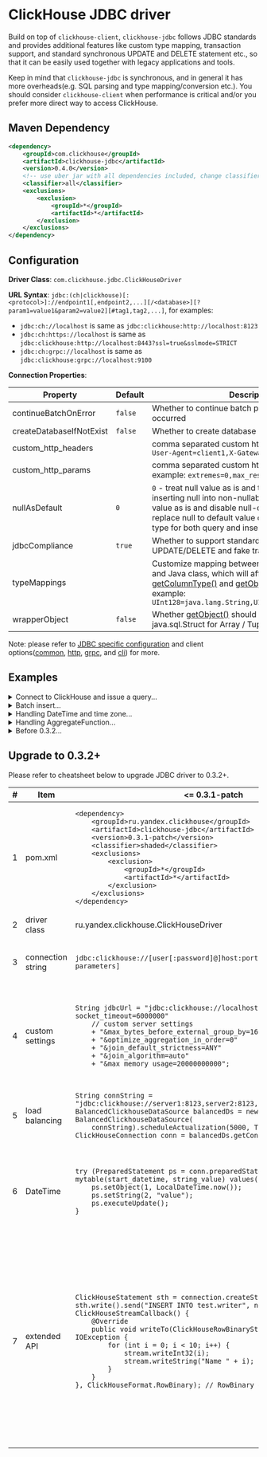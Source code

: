 # ClickHouse JDBC driver

Build on top of `clickhouse-client`, `clickhouse-jdbc` follows JDBC standards and provides additional features like custom type mapping, transaction support, and standard synchronous UPDATE and DELETE statement etc., so that it can be easily used together with legacy applications and tools.

Keep in mind that `clickhouse-jdbc` is synchronous, and in general it has more overheads(e.g. SQL parsing and type mapping/conversion etc.). You should consider `clickhouse-client` when performance is critical and/or you prefer more direct way to access ClickHouse.

## Maven Dependency

```xml
<dependency>
    <groupId>com.clickhouse</groupId>
    <artifactId>clickhouse-jdbc</artifactId>
    <version>0.4.0</version>
    <!-- use uber jar with all dependencies included, change classifier to http for smaller jar -->
    <classifier>all</classifier>
    <exclusions>
        <exclusion>
            <groupId>*</groupId>
            <artifactId>*</artifactId>
        </exclusion>
    </exclusions>
</dependency>
```

## Configuration

**Driver Class**: `com.clickhouse.jdbc.ClickHouseDriver`

**URL Syntax**: `jdbc:(ch|clickhouse)[:<protocol>]://endpoint1[,endpoint2,...][/<database>][?param1=value1&param2=value2][#tag1,tag2,...]`, for examples:

- `jdbc:ch://localhost` is same as `jdbc:clickhouse:http://localhost:8123`
- `jdbc:ch:https://localhost` is same as `jdbc:clickhouse:http://localhost:8443?ssl=true&sslmode=STRICT`
- `jdbc:ch:grpc://localhost` is same as `jdbc:clickhouse:grpc://localhost:9100`

**Connection Properties**:

| Property                 | Default | Description                                                                                                                                                                                                                                                                                                                                                                                                                |
| ------------------------ | ------- | -------------------------------------------------------------------------------------------------------------------------------------------------------------------------------------------------------------------------------------------------------------------------------------------------------------------------------------------------------------------------------------------------------------------------- |
| continueBatchOnError     | `false` | Whether to continue batch processing when error occurred                                                                                                                                                                                                                                                                                                                                                                   |
| createDatabaseIfNotExist | `false` | Whether to create database if it does not exist                                                                                                                                                                                                                                                                                                                                                                            |
| custom_http_headers      |         | comma separated custom http headers, for example: `User-Agent=client1,X-Gateway-Id=123`                                                                                                                                                                                                                                                                                                                                    |
| custom_http_params       |         | comma separated custom http query parameters, for example: `extremes=0,max_result_rows=100`                                                                                                                                                                                                                                                                                                                                |
| nullAsDefault            | `0`     | `0` - treat null value as is and throw exception when inserting null into non-nullable column; `1` - treat null value as is and disable null-check for inserting; `2` - replace null to default value of corresponding data type for both query and insert                                                                                                                                                                 |
| jdbcCompliance           | `true`  | Whether to support standard synchronous UPDATE/DELETE and fake transaction                                                                                                                                                                                                                                                                                                                                                 |
| typeMappings             |         | Customize mapping between ClickHouse data type and Java class, which will affect result of both [getColumnType()](https://docs.oracle.com/javase/8/docs/api/java/sql/ResultSetMetaData.html#getColumnType-int-) and [getObject(Class<?>)](https://docs.oracle.com/javase/8/docs/api/java/sql/ResultSet.html#getObject-java.lang.String-java.lang.Class-). For example: `UInt128=java.lang.String,UInt256=java.lang.String` |
| wrapperObject            | `false` | Whether [getObject()](https://docs.oracle.com/javase/8/docs/api/java/sql/ResultSet.html#getObject-int-) should return java.sql.Array / java.sql.Struct for Array / Tuple.                                                                                                                                                                                                                                                  |

Note: please refer to [JDBC specific configuration](https://github.com/ClickHouse/clickhouse-jdbc/blob/master/clickhouse-jdbc/src/main/java/com/clickhouse/jdbc/JdbcConfig.java) and client options([common](https://github.com/ClickHouse/clickhouse-jdbc/blob/master/clickhouse-client/src/main/java/com/clickhouse/client/config/ClickHouseClientOption.java), [http](https://github.com/ClickHouse/clickhouse-jdbc/blob/master/clickhouse-http-client/src/main/java/com/clickhouse/client/http/config/ClickHouseHttpOption.java), [grpc](https://github.com/ClickHouse/clickhouse-jdbc/blob/master/clickhouse-grpc-client/src/main/java/com/clickhouse/client/grpc/config/ClickHouseGrpcOption.java), and [cli](https://github.com/ClickHouse/clickhouse-jdbc/blob/master/clickhouse-cli-client/src/main/java/com/clickhouse/client/cli/config/ClickHouseCommandLineOption.java)) for more.

## Examples

<details>
    <summary>Connect to ClickHouse and issue a query...</summary>

```java
String url = "jdbc:ch://my-server/system"; // use http protocol and port 8123 by default
// String url = "jdbc:ch://my-server:8443/system?ssl=true&sslmode=strict&&sslrootcert=/mine.crt";
Properties properties = new Properties();
// properties.setProperty("ssl", "true");
// properties.setProperty("sslmode", "NONE"); // NONE to trust all servers; STRICT for trusted only
ClickHouseDataSource dataSource = new ClickHouseDataSource(url, new Properties());
try (Connection conn = dataSource.getConnection("default", "password");
    Statement stmt = conn.createStatement()) {
    ResultSet rs = stmt.executeQuery("select * from numbers(50000)");
    while(rs.next()) {
        // ...
    }
}
```

</details>

<details>
    <summary>Batch insert...</summary>

Tips:

1. Use `PreparedStatement` instead of `Statement`
2. Use [input function](https://clickhouse.com/docs/en/sql-reference/table-functions/input/) whenever possible

```java
// create table mytable(id String, timestamp DateTime64(3), description Nullable(String)) engine=Memory

// 1. recommended as it performs the best
try (PreparedStatement ps = conn.prepareStatement(
    "insert into mytable select col1, col2 from input('col1 String, col2 DateTime64(3), col3 Int32')")) {
    // the column definition will be parsed so the driver knows there are 3 parameters: col1, col2 and col3
    ps.setString(1, "test"); // col1
    ps.setObject(2, LocalDateTime.now()); // col2, setTimestamp is slow and not recommended
    ps.setInt(3, 123); // col3
    ps.addBatch(); // parameters will be write into buffered stream immediately in binary format
    ...
    ps.executeBatch(); // stream everything on-hand into ClickHouse
}

// 2. easier to use but slower compare to input function
try (PreparedStatement ps = conn.prepareStatement("insert into mytable(* except (description))")) {
    // the driver will issue query "select * except (description) from mytable where 0" for type inferring
    // since description column is excluded, we know there are only two parameters: col1 and col2
    ps.setString(1, "test"); // id
    ps.setObject(2, LocalDateTime.now()); // timestamp
    ps.addBatch(); // parameters will be write into buffered stream immediately in binary format
    ...
    ps.executeBatch(); // stream everything on-hand into ClickHouse
}

// 3. not recommended as it's based on a large SQL
// Note: "insert into mytable values(?,?,?)" is treated as "insert into mytable"
try (PreparedStatement ps = conn.prepareStatement("insert into mytable values(trim(?),?,?)")) {
    ps.setString(1, "test"); // id
    ps.setObject(2, LocalDateTime.now()); // timestamp
    ps.setString(3, null); // description
    ps.addBatch(); // append parameters to the query
    ...
    ps.executeBatch(); // issue the composed query: insert into mytable values(...)(...)...(...)
}
```

</details>

<details>
    <summary>Handling DateTime and time zone...</summary>

Please to use `java.time.LocalDateTime` or `java.time.OffsetDateTime` instead of `java.sql.Timestamp`, and `java.time.LocalDate` instead of `java.sql.Date`.

```java
try (PreparedStatement ps = conn.prepareStatement("select date_time from mytable where date_time > ?")) {
    ps.setObject(2, LocalDateTime.now());
    ResultSet rs = ps.executeQuery();
    while(rs.next()) {
        LocalDateTime dateTime = (LocalDateTime) rs.getObject(1);
    }
    ...
}
```

</details>

<details>
    <summary>Handling AggregateFunction...</summary>

As of now, only `groupBitmap` is supported.

```java
// batch insert using input function
try (ClickHouseConnection conn = newConnection(props);
        Statement s = conn.createStatement();
        PreparedStatement stmt = conn.prepareStatement(
                "insert into test_batch_input select id, name, value from input('id Int32, name Nullable(String), desc Nullable(String), value AggregateFunction(groupBitmap, UInt32)')")) {
    s.execute("drop table if exists test_batch_input;"
            + "create table test_batch_input(id Int32, name Nullable(String), value AggregateFunction(groupBitmap, UInt32))engine=Memory");
    Object[][] objs = new Object[][] {
            new Object[] { 1, "a", "aaaaa", ClickHouseBitmap.wrap(1, 2, 3, 4, 5) },
            new Object[] { 2, "b", null, ClickHouseBitmap.wrap(6, 7, 8, 9, 10) },
            new Object[] { 3, null, "33333", ClickHouseBitmap.wrap(11, 12, 13) }
    };
    for (Object[] v : objs) {
        stmt.setInt(1, (int) v[0]);
        stmt.setString(2, (String) v[1]);
        stmt.setString(3, (String) v[2]);
        stmt.setObject(4, v[3]);
        stmt.addBatch();
    }
    int[] results = stmt.executeBatch();
    ...
}

// use bitmap as query parameter
try (PreparedStatement stmt = conn.prepareStatement(
    "SELECT bitmapContains(my_bitmap, toUInt32(1)) as v1, bitmapContains(my_bitmap, toUInt32(2)) as v2 from {tt 'ext_table'}")) {
    stmt.setObject(1, ClickHouseExternalTable.builder().name("ext_table")
            .columns("my_bitmap AggregateFunction(groupBitmap,UInt32)").format(ClickHouseFormat.RowBinary)
            .content(new ByteArrayInputStream(ClickHouseBitmap.wrap(1, 3, 5).toBytes()))
            .asTempTable()
            .build());
    ResultSet rs = stmt.executeQuery();
    Assert.assertTrue(rs.next());
    Assert.assertEquals(rs.getInt(1), 1);
    Assert.assertEquals(rs.getInt(2), 0);
    Assert.assertFalse(rs.next());
}
```

</details>

<details>
    <summary>Before 0.3.2...</summary>

#### **Basic**

```java
String url = "jdbc:clickhouse://localhost:8123/test";
ClickHouseProperties properties = new ClickHouseProperties();
// set connection options - see more defined in ClickHouseConnectionSettings
properties.setClientName("Agent #1");
...
// set default request options - more in ClickHouseQueryParam
properties.setSessionId("default-session-id");
...

ClickHouseDataSource dataSource = new ClickHouseDataSource(url, properties);
String sql = "select * from mytable";
Map<ClickHouseQueryParam, String> additionalDBParams = new HashMap<>();
// set request options, which will override the default ones in ClickHouseProperties
additionalDBParams.put(ClickHouseQueryParam.SESSION_ID, "new-session-id");
...
try (ClickHouseConnection conn = dataSource.getConnection();
    ClickHouseStatement stmt = conn.createStatement();
    ResultSet rs = stmt.executeQuery(sql, additionalDBParams)) {
    ...
}
```

Additionally, if you have a few instances, you can use `BalancedClickhouseDataSource`.

#### **Extended API**

In order to provide non-JDBC complaint data manipulation functionality, proprietary API exists.
Entry point for API is `ClickHouseStatement#write()` method.

1. Importing file into table

```java
import ru.yandex.clickhouse.ClickHouseStatement;
ClickHouseStatement sth = connection.createStatement();
sth
    .write() // Write API entrypoint
    .table("default.my_table") // where to write data
    .option("format_csv_delimiter", ";") // specific param
    .data(new File("/path/to/file.csv.gz"), ClickHouseFormat.CSV, ClickHouseCompression.gzip) // specify input
    .send();
```

2. Configurable send

```java
import ru.yandex.clickhouse.ClickHouseStatement;
ClickHouseStatement sth = connection.createStatement();
sth
    .write()
    .sql("INSERT INTO default.my_table (a,b,c)")
    .data(new MyCustomInputStream(), ClickHouseFormat.JSONEachRow)
    .dataCompression(ClickHouseCompression.brotli)
    .addDbParam(ClickHouseQueryParam.MAX_PARALLEL_REPLICAS, 2)
    .send();
```

3. Send data in binary formatted with custom user callback

```java
import ru.yandex.clickhouse.ClickHouseStatement;
ClickHouseStatement sth = connection.createStatement();
sth.write().send("INSERT INTO test.writer", new ClickHouseStreamCallback() {
    @Override
    public void writeTo(ClickHouseRowBinaryStream stream) throws IOException {
        for (int i = 0; i < 10; i++) {
            stream.writeInt32(i);
            stream.writeString("Name " + i);
        }
    }
},
ClickHouseFormat.RowBinary); // RowBinary or Native are supported
```

</details>

## Upgrade to 0.3.2+

Please refer to cheatsheet below to upgrade JDBC driver to 0.3.2+.

<table>
<thead>
<tr>
<th>#</th>
<th>Item</th>
<th>&lt;= 0.3.1-patch</th>
<th>&gt;= 0.3.2</th>
</tr>
</thead>
<tbody>
<tr>
<td>1</td>
<td>pom.xml</td>
<td><pre><code class="language-xml">&lt;dependency&gt;
    &lt;groupId&gt;ru.yandex.clickhouse&lt;/groupId&gt;
    &lt;artifactId&gt;clickhouse-jdbc&lt;/artifactId&gt;
    &lt;version&gt;0.3.1-patch&lt;/version&gt;
    &lt;classifier&gt;shaded&lt;/classifier&gt;
    &lt;exclusions&gt;
        &lt;exclusion&gt;
            &lt;groupId&gt;*&lt;/groupId&gt;
            &lt;artifactId&gt;*&lt;/artifactId&gt;
        &lt;/exclusion&gt;
    &lt;/exclusions&gt;
&lt;/dependency&gt;
</code></pre></td>
<td><pre><code class="language-xml">&lt;dependency&gt;
    &lt;groupId&gt;com.clickhouse&lt;/groupId&gt;
    &lt;artifactId&gt;clickhouse-jdbc&lt;/artifactId&gt;
    &lt;version&gt;0.3.2-patch11&lt;/version&gt;
    &lt;classifier&gt;all&lt;/classifier&gt;
    &lt;exclusions&gt;
        &lt;exclusion&gt;
            &lt;groupId&gt;*&lt;/groupId&gt;
            &lt;artifactId&gt;*&lt;/artifactId&gt;
        &lt;/exclusion&gt;
    &lt;/exclusions&gt;
&lt;/dependency&gt;
</code></pre></td>
</tr>
<tr>
<td>2</td>
<td>driver class</td>
<td>ru.yandex.clickhouse.ClickHouseDriver</td>
<td>com.clickhouse.jdbc.ClickHouseDriver</td>
</tr>
<tr>
<td>3</td>
<td>connection string</td>
<td><pre><code class="language-text">jdbc:clickhouse://[user[:password]@]host:port[/database][?parameters]</code></pre></td>
<td><pre><code class="language-text">jdbc:(ch|clickhouse)[:protocol]://endpoint[,endpoint][/database][?parameters][#tags]</code></pre>
<b>endpoint:</b> [protocol://]host[:port][/database][?parameters][#tags]<br/>
<b>protocol:</b> (grpc|grpcs|http|https|tcp|tcps)<br/>
</td>
</tr>
<tr>
<td>4</td>
<td>custom settings</td>
<td><pre><code class="language-java">String jdbcUrl = "jdbc:clickhouse://localhost:8123/default?socket_timeout=6000000"
    // custom server settings
    + "&max_bytes_before_external_group_by=16000000000"
    + "&optimize_aggregation_in_order=0"
    + "&join_default_strictness=ANY"
    + "&join_algorithm=auto"
    + "&max_memory_usage=20000000000"; </code></pre></td>
<td><pre><code class="language-java">String jdbcUrl = "jdbc:clickhouse://localhost/default?socket_timeout=6000000"
    // or properties.setProperty("custom_settings", "a=1,b=2,c=3")
    + "&custom_settings="
    // url encoded settings separated by comma
    + "max_bytes_before_external_group_by%3D16000000000%2C"
    + "optimize_aggregation_in_order%3D0%2C"
    + "join_default_strictness%3DANY%2C"
    + "join_algorithm%3Dauto%2C"
    + "max_memory_usage%3D20000000000"; </code></pre></td>
</tr>
<tr>
<td>5</td>
<td>load balancing</td>
<td><pre><code class="language-java">String connString = "jdbc:clickhouse://server1:8123,server2:8123,server3:8123/database";
BalancedClickhouseDataSource balancedDs = new BalancedClickhouseDataSource(
    connString).scheduleActualization(5000, TimeUnit.MILLISECONDS);
ClickHouseConnection conn = balancedDs.getConnection("default", "");
</code></pre></td>
<td><pre><code class="language-java">String connString = "jdbc:ch://server1,server2,server3/database"
    + "?load_balancing_policy=random&health_check_interval=5000&failover=2";
ClickHouseDataSource ds = new ClickHouseDataSource(connString);
ClickHouseConnection conn = ds.getConnection("default", "");
</code></pre></td>
</tr>
<tr>
<td>6</td>
<td>DateTime</td>
<td><pre><code class="language-java">try (PreparedStatement ps = conn.preparedStatement("insert into mytable(start_datetime, string_value) values(?,?)") {
    ps.setObject(1, LocalDateTime.now());
    ps.setString(2, "value");
    ps.executeUpdate();
}
</code></pre></td>
<td><pre><code class="language-java">try (PreparedStatement ps = conn.preparedStatement("insert into mytable(start_datetime, string_value) values(?,?)") {
    // resolution of DateTime32 or DateTime without scale is 1 second
    ps.setObject(1, LocalDateTime.now().truncatedTo(ChronoUnit.SECONDS));
    ps.setString(2, "value");
    ps.executeUpdate();
}
</code></pre></td>
</tr>
<tr>
<td>7</td>
<td>extended API</td>
<td><pre><code class="language-java">ClickHouseStatement sth = connection.createStatement();
sth.write().send("INSERT INTO test.writer", new ClickHouseStreamCallback() {
    @Override
    public void writeTo(ClickHouseRowBinaryStream stream) throws IOException {
        for (int i = 0; i < 10; i++) {
            stream.writeInt32(i);
            stream.writeString("Name " + i);
        }
    }
}, ClickHouseFormat.RowBinary); // RowBinary or Native are supported
</code></pre></td>
<td><pre><code class="language-java">// 0.3.2
Statement sth = connection.createStatement();
sth.unwrap(ClickHouseRequest.class).write().table("test.writer")
    .format(ClickHouseFormat.RowBinary).data(out -> {
    for (int i = 0; i < 10; i++) {
        // write data into the piped stream in current thread
        BinaryStreamUtils.writeInt32(out, i);
        BinaryStreamUtils.writeString(out, "Name " + i);
    }
}).sendAndWait();

// since 0.4
PreparedStatement ps = connection.preparedStatement("insert into test.writer format RowBinary");
ps.setObject(new ClickHouseWriter() {
@Override
public void write(ClickHouseOutputStream out) throws IOException {
for (int i = 0; i < 10; i++) {
// write data into the piped stream in current thread
BinaryStreamUtils.writeInt32(out, i);
BinaryStreamUtils.writeString(out, "Name " + i);
}
}
});
// ClickHouseWriter will be executed in a separate thread
ps.executeUpdate();
</code></pre></td>

</tr>
</tbody>
</table>
